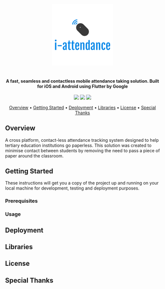 <p align="center"><img src="https://github.com/santhoshraje/i-attendance/blob/master/logo.png"></p>
<h1></h1>
<h4 align="center">A fast, seamless and contactless mobile attendance taking solution. Built for iOS and Android using Flutter by Google</h4>

<p align="center">
<img src="https://img.shields.io/github/release-date/santhoshraje/i-attendance" />
<img src="https://img.shields.io/github/last-commit/santhoshraje/i-attendance/master" />
<img src="https://img.shields.io/badge/license-MIT-orange" />
</p>

<p align="center">
  <a href="#Overview">Overview</a> •
  <a href="#getting-started">Getting Started</a> •
  <a href="#Deployment">Deployment</a> •
  <a href="#Libraries">Libraries</a> •
  <a href="#License">License</a> •
  <a href="#special-thanks">Special Thanks</a> 
</p>

 ## Overview

A cross platform, contact-less attendance tracking system designed to help tertiary education institutions go paperless.
This solution was created to minimise contact between students by removing the need to pass a piece of paper around
the classroom.
  
 ## Getting Started

These instructions will get you a copy of the project up and running on your local machine for development, testing and deployment purposes.

### Prerequisites


### Usage


## Deployment


## Libraries


## License


## Special Thanks




